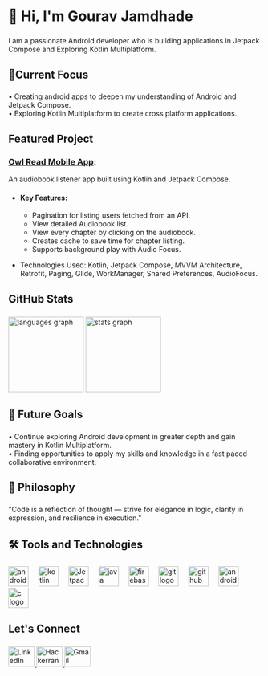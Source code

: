 <h1 align="left">👋 Hi, I'm Gourav Jamdhade</h1>

###

<p align="left">I am a passionate Android developer who is building applications in Jetpack Compose and Exploring Kotlin Multiplatform.</p>

###

<h2 align="left">🚀Current Focus</h2>

###

<p align="left">• Creating android apps to deepen my understanding of Android and Jetpack Compose.<br>• Exploring Kotlin Multiplatform to create cross platform applications.</p>

###

<h2 align="left">Featured Project</h2>

###
### [Owl Read Mobile App](https://github.com/gourav-jamdhade/Owl-Read): 
An audiobook listener app built using Kotlin and Jetpack Compose.
* #### Key Features:
  * Pagination for listing users fetched from an API.
  * View detailed Audiobook list.
  * View every chapter by clicking on the audiobook.
  * Creates cache to save time for chapter listing.
  * Supports background play with Audio Focus.

* Technologies Used: Kotlin, Jetpack Compose, MVVM Architecture, Retrofit, Paging, Glide, WorkManager, Shared Preferences, AudioFocus.



###

<h2 align="left">GitHub Stats</h2>

###

<div align="left">
  <img src="https://github-readme-stats.vercel.app/api/top-langs?username=gourav-jamdhade&locale=en&hide_title=false&layout=compact&card_width=320&langs_count=5&theme=gruvbox&hide_border=false&order=2" height="150" alt="languages graph"  />
  <img src="https://github-readme-stats.vercel.app/api?username=gourav-jamdhade&hide_title=false&hide_rank=false&show_icons=true&include_all_commits=true&count_private=true&disable_animations=false&theme=gruvbox&locale=en&hide_border=false&order=1" height="150" alt="stats graph"  />
</div>

###

<h2 align="left">🎯 Future Goals</h2>

###

<p align="left">• Continue exploring Android development in greater depth and gain mastery in Kotlin Multiplatform.<br>• Finding opportunities to apply my skills and knowledge in a fast paced collaborative environment.</p>

###

<h2 align="left">💬 Philosophy</h2>

###

<p align="left">"Code is a reflection of thought — strive for elegance in logic, clarity in expression, and resilience in execution."</p>

###

<h2 align="left">🛠️ Tools and Technologies</h2>

###

<div align="left">
  <img src="https://img.shields.io/badge/Android-3DDC84?logo=android&logoColor=black&style=for-the-badge" height="40" alt="android logo"  />
  <img width="12" />
  <img src="https://img.shields.io/badge/Kotlin-7F52FF?logo=kotlin&logoColor=white&style=for-the-badge" height="40" alt="kotlin logo"  />
  <img width="12" />
<img src="https://camo.githubusercontent.com/339087f3750f862af7305364d7e08d992f50ef4790b2e5df06fd680402f305e8/68747470733a2f2f696d672e736869656c64732e696f2f62616467652f4a65747061636b253230436f6d706f73652d3432383546342e7376673f7374796c653d666f722d7468652d6261646765266c6f676f3d4a65747061636b2d436f6d706f7365266c6f676f436f6c6f723d7768697465" height="40" alt="Jetpack logo"  />
  <img width="12" />
  <img src="https://camo.githubusercontent.com/6d9ad4becc2d73ac5cefacc1370a6c37458f272a553046ea5e2b8351ea185747/68747470733a2f2f696d672e736869656c64732e696f2f62616467652f6a6176612d2532334544384230302e7376673f7374796c653d666f722d7468652d6261646765266c6f676f3d6a617661266c6f676f436f6c6f723d7768697465" height="40" alt="java logo"  />
  <img width="12" />
  <img src="https://img.shields.io/badge/Firebase-FFCA28?logo=firebase&logoColor=black&style=for-the-badge" height="40" alt="firebase logo"  />
  <img width="12" />
  <img src="https://img.shields.io/badge/Git-F05032?logo=git&logoColor=white&style=for-the-badge" height="40" alt="git logo"  />
  <img width="12" />
  <img src="https://img.shields.io/badge/GitHub-181717?logo=github&logoColor=white&style=for-the-badge" height="40" alt="github logo"  />
  <img width="12" />
  <img src="https://img.shields.io/badge/Android Studio-3DDC84?logo=androidstudio&logoColor=black&style=for-the-badge" height="40" alt="androidstudio logo"  />
  <img width="12" />
  <img src="https://img.shields.io/badge/C-A8B9CC?logo=c&logoColor=black&style=for-the-badge" height="40" alt="c logo"  />
</div>

###

<h2 align="left">Let's Connect</h2>

###

<div align="left">
  <a href="https://www.linkedin.com/in/gouravjamdhade" target="_blank">
    <img src="https://raw.githubusercontent.com/maurodesouza/profile-readme-generator/master/src/assets/icons/social/linkedin/default.svg" width="52" height="40" alt="LinkedIn" />
  </a>
  <a href="https://www.hackerrank.com/profile/jamdhadegourav3" target="_blank">
    <img src="https://raw.githubusercontent.com/maurodesouza/profile-readme-generator/master/src/assets/icons/social/hackerrank/default.svg" width="52" height="40" alt="Hackerrank" />
  </a>
  <a href="mailto:gouravjamdhade562@gmail.com">
    <img src="https://raw.githubusercontent.com/maurodesouza/profile-readme-generator/master/src/assets/icons/social/gmail/default.svg" width="52" height="40" alt="Gmail" />
  </a>
</div>

###
